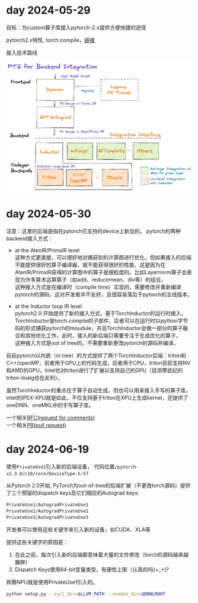 # day 2024-05-29

目标：为custom算子库接入pytorch-2.x提供方便快捷的途径

pytorch2.x特性, torch.compile，[链接](https://pytorch.org/get-started/pytorch-2.0/#pytorch-2x-faster-more-pythonic-and-as-dynamic-as-ever)

接入技术路线

![接入技术路线](./figs/pt2forbackendsintegration.png)


# day 2024-05-30

注意：这里的后端是指在pytorch已支持的device上新加的。
pytorch的两种backend接入方式：

- at the AtenIR/PrimsIR level <br>
  这种方式更直接，可以很好地对捕获到的计算图进行优化，但如果接入的后端不能提供很好的算子编译器，就不能获得很好的性能，这是因为在AtenIR/PrimsIR获得的计算图中的算子是细粒度的。比如Layernorm算子会表现为许多算术运算算子（如add、reducemean、div等）的组合。 <br>
  这种接入方式是在编译时（compile time）实现的，需要修改并重新编译pytorch的源码，这对开发者并不友好，且很容易落后于pytorch的主线版本。

- at the Inductor loop IR level <br>
  pytorch2.0 开始提供了新的接入方式，基于TorchInductor的运行时接入，TorchInductor是torch.compile的子部件，后者可以在运行时以python字节码的形式捕获pytorch的moudule，并且TorchInductor会做一部分的算子融合和其他优化工作，此时，接入的新后端只需要专注于生成优化的算子。 <br>
  这种接入方式是out of tree的，不需要重新更改pytorch的源码并编译。

目前pytorch以内嵌（in tree）的方式提供了两个TorchInductor后端：triton和C++/openMP，前者用于GPU上的代码生成，后者用于CPU，triton目前支持NV和AMD的GPU，Intel也对triton进行了扩展以支持自己的GPU（目测寒武纪的triton-linalg也在此列）。

虽然TorchInductor的重点在于算子自动生成，但也可以用来接入手写的算子库，intel的IPEX-XPU就是如此，不仅支持基于triton在XPU上生成kernel，还提供了oneDNN、oneMKL中的手写算子库。

一个相关[RFC(request for comments)](https://github.com/pytorch/pytorch/issues/99419) <br>
一个相关[PR(pull request)](https://github.com/pytorch/pytorch/pull/100706)

# day 2024-06-19

使用`PrivateUse1`引入新的后端设备，
代码位置`/pytorch-v2.3.0/c10/core/DeviceType.h:57`

从Pytorch 2.0开始, PyTorch为out-of-tree的后端扩展（不更改torch源码）提供了三个预留的dispatch keys及它们相应的Autograd keys:
```sh
PrivateUse1/AutogradPrivateUse1
PrivateUse2/AutogradPrivateUse2
PrivateUse3/AutogradPrivateUse3
```
开发者可以使用这些关键字来引入新的设备，如CUDA、XLA等

提供这些关键字的原因是：
1. 在此之前，每次引入新的后端都意味着大量的文件修改（torch的源码越来越臃肿）
2. Dispatch Keys使用64-bit变量类型，有硬性上限（认真的吗(+_+)?

昇腾NPU就是使用PrivateUse1引入的。

```sh
python setup.py --sycl_dir=$LLVM_PATH --onednn_dir=$DNNLROOT
```
